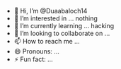 - 👋 Hi, I’m @Duaabaloch14
- 👀 I’m interested in ... nothing
- 🌱 I’m currently learning ... hacking
- 💞️ I’m looking to collaborate on ...
- 📫 How to reach me ...
- 😄 Pronouns: ...
- ⚡ Fun fact: ...

<!---
Duaabaloch14/Duaabaloch14 is a ✨ special ✨ repository because its `README.md` (this file) appears on your GitHub profile.
You can click the Preview link to take a look at your changes.
--->
